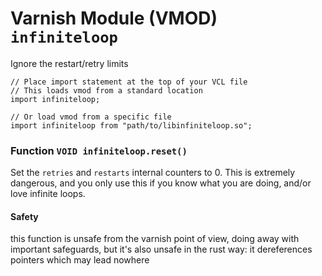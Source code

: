 <!--

   !!!!!!  WARNING: DO NOT EDIT THIS FILE!

   This file was generated from the Varnish VMOD source code.
   It will be automatically updated on each build.

-->
# Varnish Module (VMOD) `infiniteloop`

Ignore the restart/retry limits

```vcl
// Place import statement at the top of your VCL file
// This loads vmod from a standard location
import infiniteloop;

// Or load vmod from a specific file
import infiniteloop from "path/to/libinfiniteloop.so";
```

### Function `VOID infiniteloop.reset()`

Set the `retries` and `restarts` internal counters to 0.
This is extremely dangerous, and you only use this if you know what you are doing,
and/or love infinite loops.

#### Safety
this function is unsafe from the varnish point of view, doing away with
important safeguards, but it's also unsafe in the rust way: it dereferences
pointers which may lead nowhere
